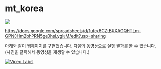 # mt_korea
<img src="https://github.com/hocolally/mt_korea/blob/master/img/100_mt_1.jpeg">


https://docs.google.com/spreadsheets/d/1ufcx6CZtBUXAGQHTLm-GPN0Hm2bhPRN5ge0hsLygluM/edit?usp=sharing


아래와 같이 웹페이지를 구현했습니다.
다음의 동영상으로 실행 결과를 볼 수 있습니다.
(사진을 클릭해서 동영상을 재생할 수 있습니다.)


[![Video Label](http://img.youtube.com/vi/m2lfjnXsu8g/0.jpg)](https://www.youtube.com/watch?v=m2lfjnXsu8g)
